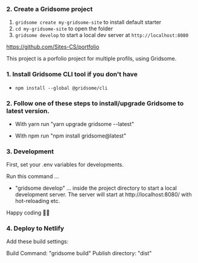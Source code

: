 
### 2. Create a Gridsome project

1. `gridsome create my-gridsome-site` to install default starter
2. `cd my-gridsome-site` to open the folder
3. `gridsome develop` to start a local dev server at `http://localhost:8080`


https://github.com/Sites-CS/portfolio

This project is a porfolio project for multiple profils, using Gridsome.

### 1. Install Gridsome CLI tool if you don't have

- `npm install --global @gridsome/cli`

### 2. Follow one of these steps to install/upgrade Gridsome to latest version.
- With yarn run "yarn upgrade gridsome --latest"

- With npm run "npm install gridsome@latest"

### 3. Development
First, set your .env variables for developments.

Run this command ...
- "gridsome develop"
... inside the project directory to start a local development server.
The server will start at http://localhost:8080/ with hot-reloading etc.

Happy coding 🎉🙌

### 4. Deploy to Netlify
Add these build settings:

Build Command: "gridsome build"
Publish directory: "dist"
